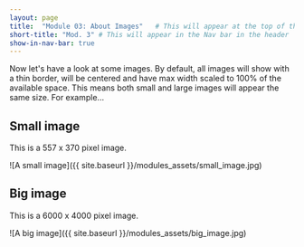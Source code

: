 ```yaml
---
layout: page
title:  "Module 03: About Images"   # This will appear at the top of the page
short-title: "Mod. 3" # This will appear in the Nav bar in the header
show-in-nav-bar: true
---
```


Now let's have a look at some images. By default, all images will show with a thin border, will be centered and have max width scaled to 100% of the available space. This means both small and large images will appear the same size. For example...

## Small image
This is a 557 x 370 pixel image.

![A small image]({{ site.baseurl }}/modules_assets/small_image.jpg)


## Big image
This is a 6000 x 4000 pixel image.

![A big image]({{ site.baseurl }}/modules_assets/big_image.jpg)
